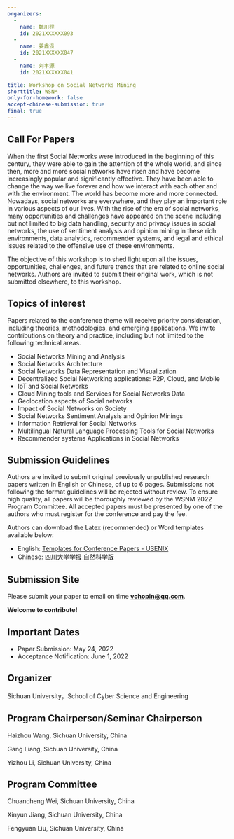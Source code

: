 ```yaml
---
organizers:
  -
    name: 魏川程
    id: 2021XXXXXX093
  -
    name: 姜鑫涢
    id: 2021XXXXXX047
  -
    name: 刘丰源
    id: 2021XXXXXX041

title: Workshop on Social Networks Mining
shorttitle: WSNM
only-for-homework: false
accept-chinese-submission: true
final: true
---
```


## Call For Papers

When the first Social Networks were introduced in the beginning of this century,
they were able to gain the attention of the whole world, and since then, more
and more social networks have risen and have become increasingly popular and
significantly effective. They have been able to change the way we live forever
and how we interact with each other and with the environment. The world has
become more and more connected. Nowadays, social networks are everywhere, and
they play an important role in various aspects of our lives. With the rise of
the era of social networks, many opportunities and challenges have appeared on
the scene including but not limited to big data handling, security and privacy
issues in social networks, the use of sentiment analysis and opinion mining in
these rich environments, data analytics, recommender systems, and legal and
ethical issues related to the offensive use of these environments.

The objective of this workshop is to shed light upon all the issues,
opportunities, challenges, and future trends that are related to online social
networks. Authors are invited to submit their original work, which is not
submitted elsewhere, to this workshop.


## Topics of interest

Papers related to the conference theme will receive priority consideration,
including theories, methodologies, and emerging applications. We invite
contributions on theory and practice, including but not limited to the following
technical areas.

- Social Networks Mining and Analysis
- Social Networks Architecture
- Social Networks Data Representation and Visualization
- Decentralized Social Networking applications: P2P, Cloud, and Mobile
- IoT and Social Networks
- Cloud Mining tools and Services for Social Networks Data
- Geolocation aspects of Social networks
- Impact of Social Networks on Society
- Social Networks Sentiment Analysis and Opinion Minings
- Information Retrieval for Social Networks
- Multilingual Natural Language Processing Tools for Social Networks
- Recommender systems Applications in Social Networks


## Submission Guidelines
Authors are invited to submit original previously unpublished research papers written in English or Chinese, of up to 6 pages. Submissions not following the format guidelines will be rejected without review. To ensure high quality, all papers will be thoroughly reviewed by the WSNM 2022 Program Committee. All accepted papers must be presented by one of the authors who must register for the conference and pay the fee. 

Authors can download the Latex (recommended) or Word templates available below:

- English: [Templates for Conference Papers - USENIX](https://www.usenix.org/conferences/author-resources/paper-templates)
- Chinese: [四川大学学报 自然科学版](http://jsuese.ijournals.cn/uploadfile/news_images/jsuese_cn/2021-03-04/%E3%80%8A%E5%B7%A5%E7%A8%8B%E7%A7%91%E5%AD%A6%E4%B8%8E%E6%8A%80%E6%9C%AF%E3%80%8B%E8%AE%BA%E6%96%87%E6%8A%95%E7%A8%BF%E6%A8%A1%E6%9D%BF.doc)


## Submission Site

Please submit your paper to email on time **vchopin@qq.com**.

**Welcome to contribute!**

## Important Dates
- Paper Submission: May 24, 2022
- Acceptance Notification: June 1, 2022

## Organizer
Sichuan University，School of Cyber Science and Engineering

## Program Chairperson/Seminar Chairperson
Haizhou Wang, Sichuan University, China

Gang Liang, Sichuan University, China

Yizhou Li, Sichuan University, China

## Program Committee
Chuancheng Wei, Sichuan University, China

Xinyun Jiang, Sichuan University, China

Fengyuan Liu, Sichuan University, China
